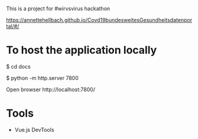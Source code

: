 This is a project for #wirvsvirus hackathon

https://annettehellbach.github.io/Covd19bundesweitesGesundheitsdatenportal/#/

# To host the application locally
$ cd docs

$ python -m http.server 7800

Open browser http://localhost:7800/

# Tools
* Vue.js DevTools
